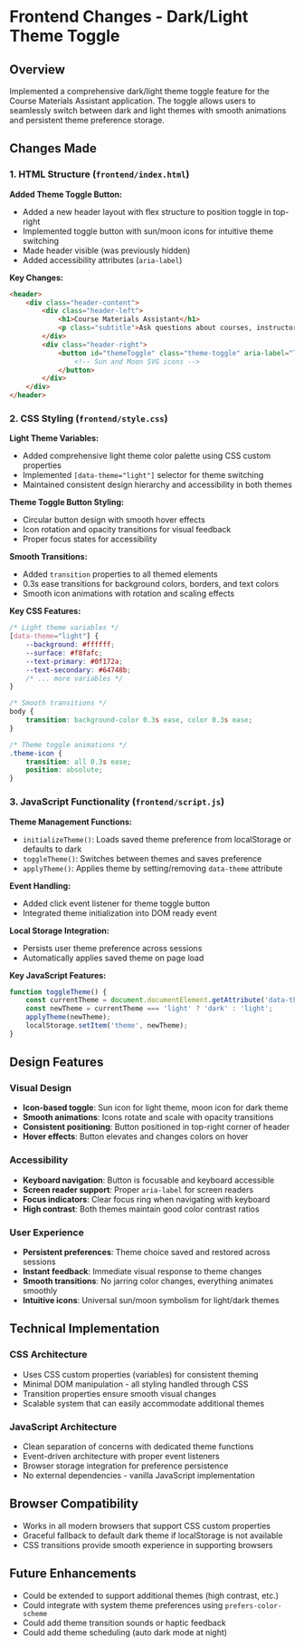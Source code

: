 # Frontend Changes - Dark/Light Theme Toggle

## Overview
Implemented a comprehensive dark/light theme toggle feature for the Course Materials Assistant application. The toggle allows users to seamlessly switch between dark and light themes with smooth animations and persistent theme preference storage.

## Changes Made

### 1. HTML Structure (`frontend/index.html`)

**Added Theme Toggle Button:**
- Added a new header layout with flex structure to position toggle in top-right
- Implemented toggle button with sun/moon icons for intuitive theme switching
- Made header visible (was previously hidden)
- Added accessibility attributes (`aria-label`)

**Key Changes:**
```html
<header>
    <div class="header-content">
        <div class="header-left">
            <h1>Course Materials Assistant</h1>
            <p class="subtitle">Ask questions about courses, instructors, and content</p>
        </div>
        <div class="header-right">
            <button id="themeToggle" class="theme-toggle" aria-label="Toggle dark/light theme">
                <!-- Sun and Moon SVG icons -->
            </button>
        </div>
    </div>
</header>
```

### 2. CSS Styling (`frontend/style.css`)

**Light Theme Variables:**
- Added comprehensive light theme color palette using CSS custom properties
- Implemented `[data-theme="light"]` selector for theme switching
- Maintained consistent design hierarchy and accessibility in both themes

**Theme Toggle Button Styling:**
- Circular button design with smooth hover effects
- Icon rotation and opacity transitions for visual feedback
- Proper focus states for accessibility

**Smooth Transitions:**
- Added `transition` properties to all themed elements
- 0.3s ease transitions for background colors, borders, and text colors
- Smooth icon animations with rotation and scaling effects

**Key CSS Features:**
```css
/* Light theme variables */
[data-theme="light"] {
    --background: #ffffff;
    --surface: #f8fafc;
    --text-primary: #0f172a;
    --text-secondary: #64748b;
    /* ... more variables */
}

/* Smooth transitions */
body {
    transition: background-color 0.3s ease, color 0.3s ease;
}

/* Theme toggle animations */
.theme-icon {
    transition: all 0.3s ease;
    position: absolute;
}
```

### 3. JavaScript Functionality (`frontend/script.js`)

**Theme Management Functions:**
- `initializeTheme()`: Loads saved theme preference from localStorage or defaults to dark
- `toggleTheme()`: Switches between themes and saves preference
- `applyTheme()`: Applies theme by setting/removing `data-theme` attribute

**Event Handling:**
- Added click event listener for theme toggle button
- Integrated theme initialization into DOM ready event

**Local Storage Integration:**
- Persists user theme preference across sessions
- Automatically applies saved theme on page load

**Key JavaScript Features:**
```javascript
function toggleTheme() {
    const currentTheme = document.documentElement.getAttribute('data-theme');
    const newTheme = currentTheme === 'light' ? 'dark' : 'light';
    applyTheme(newTheme);
    localStorage.setItem('theme', newTheme);
}
```

## Design Features

### Visual Design
- **Icon-based toggle**: Sun icon for light theme, moon icon for dark theme
- **Smooth animations**: Icons rotate and scale with opacity transitions
- **Consistent positioning**: Button positioned in top-right corner of header
- **Hover effects**: Button elevates and changes colors on hover

### Accessibility
- **Keyboard navigation**: Button is focusable and keyboard accessible
- **Screen reader support**: Proper `aria-label` for screen readers
- **Focus indicators**: Clear focus ring when navigating with keyboard
- **High contrast**: Both themes maintain good color contrast ratios

### User Experience
- **Persistent preferences**: Theme choice saved and restored across sessions
- **Instant feedback**: Immediate visual response to theme changes
- **Smooth transitions**: No jarring color changes, everything animates smoothly
- **Intuitive icons**: Universal sun/moon symbolism for light/dark themes

## Technical Implementation

### CSS Architecture
- Uses CSS custom properties (variables) for consistent theming
- Minimal DOM manipulation - all styling handled through CSS
- Transition properties ensure smooth visual changes
- Scalable system that can easily accommodate additional themes

### JavaScript Architecture
- Clean separation of concerns with dedicated theme functions
- Event-driven architecture with proper event listeners
- Browser storage integration for preference persistence
- No external dependencies - vanilla JavaScript implementation

## Browser Compatibility
- Works in all modern browsers that support CSS custom properties
- Graceful fallback to default dark theme if localStorage is not available
- CSS transitions provide smooth experience in supporting browsers

## Future Enhancements
- Could be extended to support additional themes (high contrast, etc.)
- Could integrate with system theme preferences using `prefers-color-scheme`
- Could add theme transition sounds or haptic feedback
- Could add theme scheduling (auto dark mode at night)